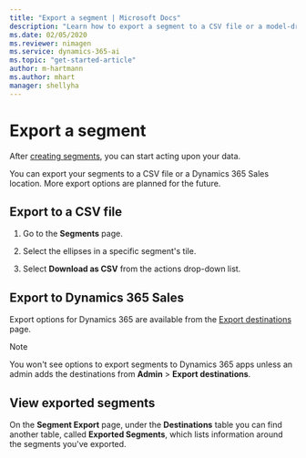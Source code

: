 ```yaml
---
title: "Export a segment | Microsoft Docs"
description: "Learn how to export a segment to a CSV file or a model-driven Dynamics 365 app."
ms.date: 02/05/2020
ms.reviewer: nimagen
ms.service: dynamics-365-ai
ms.topic: "get-started-article"
author: m-hartmann
ms.author: mhart
manager: shellyha
---
```


# Export a segment

After [creating segments](pm-segments.md), you can start acting upon your data.

You can export your segments to a CSV file or a Dynamics 365 Sales location. More export options are planned for the future.

## Export to a CSV file

1. Go to the **Segments** page.

2. Select the ellipses in a specific segment's tile.

3. Select **Download as CSV** from the actions drop-down list.

## Export to Dynamics 365 Sales

Export options for Dynamics 365 are available from the [Export destinations](export-destinations.md) page.

> [!NOTE]
> You won't see options to export segments to Dynamics 365 apps unless an admin adds the destinations from **Admin** > **Export destinations**.

## View exported segments

On the **Segment Export** page, under the **Destinations** table you can find another table, called **Exported Segments**, which lists  information around the segments you've exported.

